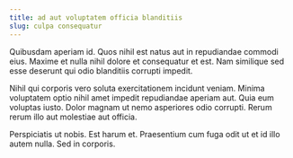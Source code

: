 ```yaml
---
title: ad aut voluptatem officia blanditiis
slug: culpa consequatur
---
```


Quibusdam aperiam id. Quos nihil est natus aut in repudiandae commodi eius. Maxime et nulla nihil dolore et consequatur et est. Nam similique sed esse deserunt qui odio blanditiis corrupti impedit.

Nihil qui corporis vero soluta exercitationem incidunt veniam. Minima voluptatem optio nihil amet impedit repudiandae aperiam aut. Quia eum voluptas iusto. Dolor magnam ut nemo asperiores odio corrupti. Rerum rerum illo aut molestiae aut officia.

Perspiciatis ut nobis. Est harum et. Praesentium cum fuga odit ut et id illo autem nulla. Sed in corporis.
